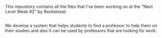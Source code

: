##
This repository contains all the files that I've been working on at the "Next Level Week #2" by Rocketseat.

##
We develop a system that helps students to find a professor to help them on their studies and also it can be used by professors that are looking for work.